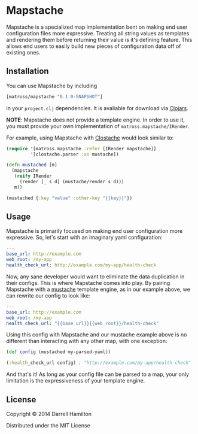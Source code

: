 # Mapstache

Mapstache is a specialized map implementation bent on making end user configuration
files more expressive. Treating all string values as templates and rendering them
before returning their value is it's defining feature. This allows end users to
easily build new pieces of configuration data off of existing ones.

## Installation

You can use Mapstache by including

```clj
[matross/mapstache "0.1.0-SNAPSHOT"]
```

in your `project.clj` dependencies. It is avaliable for download via [Clojars](https://clojars.org/matross/mapstache).

**NOTE**: Mapstache does not provide a template engine. In order to use it,
you must provide your own implementation of `matross.mapstache/IRender`.

For example, using Mapstache with [Clostache](https://github.com/fhd/clostache) would look similar to:

```clj
(require '[matross.mapstache :refer [IRender mapstache]]
         '[clostache.parser :as mustache])

(defn mustached [m]
  (mapstache
   (reify IRender
     (render [_ s d] (mustache/render s d)))
   m))

(mustached {:key "value" :other-key "{{key}}"})
```

## Usage

Mapstache is primarily focused on making end user configuration more expressive. So, let's start with an imaginary yaml configuration:

```yaml
---
base_url: http://example.com
web_root: /my-app
health_check_url: http://example.com/my-app/health-check
```

Now, any sane developer would want to eliminate the data duplication in their configs. This is where Mapstache comes into play. By pairing
Mapstache with a [mustache](http://mustache.github.io/) template engine, as in our example above, we can rewrite our config to look like:

```yaml
---
base_url: http://example.com
web_root: /my-app
health_check_url: "{{base_url}}{{web_root}}/health-check"
```

Using this config with Mapstache and our mustache example above is no different than interacting with any other map, with one exception:

```clj
(def config (mustached my-parsed-yaml))

(:health_check_url config) ; "http://example.com/my-app/health-check"
```

And that's it! As long as your config file can be parsed to a map, your only limitation is the expressiveness of your template engine.

## License

Copyright © 2014 Darrell Hamilton

Distributed under the MIT License
